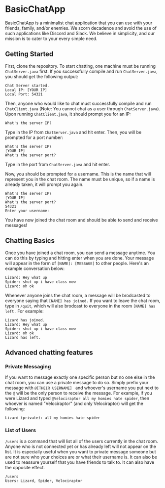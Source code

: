 # BasicChatApp
BasicChatApp is a minimalist chat application that you can use with your friends, family, and/or enemies. We scorn decadence and avoid the use of such applications like Discord and Slack. We believe in simplicity, and our mission is to cater to your every simple need.

## Getting Started
First, clone the repository. To start chatting, one machine must be running `ChatServer.java` first. If you successfully compile and run `ChatServer.java`, you should get the following output:
```
Chat Server started.
Local IP: [YOUR IP]
Local Port: 54321 
```

Then, anyone who would like to chat must successfully compile and run `ChatClient.java` (Note: You cannot chat as a user through `ChatServer.java`). Upon running `ChatClient.java`, it should prompt you for an IP:
```
What's the server IP?
```

Type in the IP from `ChatServer.java` and hit enter. Then, you will be prompted for a port number:
```
What's the server IP?
[YOUR IP]
What's the server port?
```

Type in the port from `ChatServer.java` and hit enter.

Now, you should be prompted for a username. This is the name that will represent you in the chat room. The name must be unique, so if a name is already taken, it will prompt you again.
```
What's the server IP?
[YOUR IP]
What's the server port?
54321
Enter your username:
```
You have now joined the chat room and should be able to send and receive messages!

## Chatting Basics
Once you have joined a chat room, you can send a message anytime. You can do this by typing and hitting enter when you are done. Your message will appear in the form of `[NAME]: [MESSAGE]` to other people. Here's an example conversation below:
```
Lizard: Hey what up
Spider: shut up i have class now
Lizard: oh ok
```

Whenever anyone joins the chat room, a message will be brodcasted to everyone saying that `[NAME] has joined.` If you want to leave the chat room, type in `/quit`, which will also brodcast to everyone in the room `[NAME] has left.` For example:
```
Lizard has joined.
Lizard: Hey what up
Spider: shut up i have class now
Lizard: oh ok
Lizard has left.
```

## Advanced chatting features
### Private Messaging
If you want to message exactly one specific person but no one else in the chat room, you can use a private message to do so. Simply prefix your message with `@[THEIR USERNAME] ` and whoever's username you put next to the `@` will be the only person to receive the message. For example, if you were Lizard and typed `@Velociraptor all my homies hate spider`, then whoever is named "Velociraptor" (and only Velociraptor) will get the following:
```
Lizard (private): all my homies hate spider
```
### List of Users
`/users` is a command that will list all of the users currently in the chat room. Anyone who is not connected yet or has already left will not appear on the list. It is especially useful when you want to private message someone but are not sure who your choices are or what their username is. It can also be used to reassure yourself that you have friends to talk to. It can also have the opposite effect.
```
/users
Users: Lizard, Spider, Velociraptor
```
